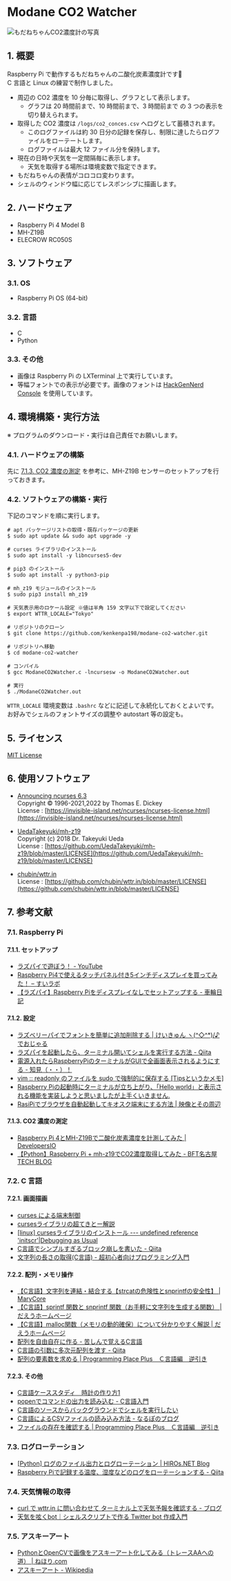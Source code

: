 <!-- omit in toc -->
# Modane CO2 Watcher

![もだねちゃんCO2濃度計の写真](images/co2_watcher.jpg)

## 1. 概要

Raspberry Pi で動作するもだねちゃんの二酸化炭素濃度計です🌸  
C 言語と Linux の練習で制作しました。

- 周辺の CO2 濃度を 10 分毎に取得し、グラフとして表示します。
    - グラフは 20 時間前まで、10 時間前まで、3 時間前まで の 3 つの表示を切り替えられます。
- 取得した CO2 濃度は `/logs/co2_conces.csv` へログとして蓄積されます。
    - このログファイルは約 30 日分の記録を保存し、制限に達したらログファイルをローテートします。
    - ログファイルは最大 12 ファイル分を保持します。
- 現在の日時や天気を一定間隔毎に表示します。
    - 天気を取得する場所は環境変数で指定できます。
- もだねちゃんの表情がコロコロ変わります。
- シェルのウィンドウ幅に応じてレスポンシブに描画します。

## 2. ハードウェア

- Raspberry Pi 4 Model B
- MH-Z19B
- ELECROW RC050S

## 3. ソフトウェア

### 3.1. OS

- Raspberry Pi OS (64-bit)

### 3.2. 言語

- C
- Python

### 3.3. その他

- 画像は Raspberry Pi の LXTerminal 上で実行しています。
- 等幅フォントでの表示が必要です。画像のフォントは [HackGenNerd Console](https://github.com/yuru7/HackGen) を使用しています。

## 4. 環境構築・実行方法

※ プログラムのダウンロード・実行は自己責任でお願いします。

### 4.1. ハードウェアの構築

先に [7.1.3. CO2 濃度の測定](#713-co2-濃度の測定) を参考に、MH-Z19B センサーのセットアップを行っておきます。

### 4.2. ソフトウェアの構築・実行

下記のコマンドを順に実行します。

```shell
# apt パッケージリストの取得・既存パッケージの更新
$ sudo apt update && sudo apt upgrade -y

# curses ライブラリのインストール
$ sudo apt install -y libncurses5-dev

# pip3 のインストール
$ sudo apt install -y python3-pip

# mh_z19 モジュールのインストール
$ sudo pip3 install mh_z19

# 天気表示用のロケール設定 ※値は半角 159 文字以下で設定してください
$ export WTTR_LOCALE="Tokyo"

# リポジトリのクローン
$ git clone https://github.com/kenkenpa198/modane-co2-watcher.git

# リポジトリへ移動
$ cd modane-co2-watcher

# コンパイル
$ gcc ModaneCO2Watcher.c -lncursesw -o ModaneCO2Watcher.out

# 実行
$ ./ModaneCO2Watcher.out
```

`WTTR_LOCALE` 環境変数は `.bashrc` などに記述して永続化しておくとよいです。  
お好みでシェルのフォントサイズの調整や autostart 等の設定も。

## 5. ライセンス

[MIT License](LICENSE)

## 6. 使用ソフトウェア

- [Announcing ncurses 6.3](http://invisible-island.net/ncurses/)  
Copyright © 1996-2021,2022 by Thomas E. Dickey  
License : [https://invisible-island.net/ncurses/ncurses-license.html](https://invisible-island.net/ncurses/ncurses-license.html)

- [UedaTakeyuki/mh-z19](https://github.com/UedaTakeyuki/mh-z19)  
Copyright (c) 2018 Dr. Takeyuki Ueda  
License : [https://github.com/UedaTakeyuki/mh-z19/blob/master/LICENSE](https://github.com/UedaTakeyuki/mh-z19/blob/master/LICENSE)

- [chubin/wttr.in](https://github.com/chubin/wttr.in)  
License : [https://github.com/chubin/wttr.in/blob/master/LICENSE](https://github.com/chubin/wttr.in/blob/master/LICENSE)

## 7. 参考文献

### 7.1. Raspberry Pi

#### 7.1.1. セットアップ

- [ラズパイで遊ぼう！ - YouTube](https://www.youtube.com/playlist?list=PLZv220voQQ_OYkVoim13CA91R_iLospsR)
- [Raspberry Pi4で使えるタッチパネル付き5インチディスプレイを買ってみた！ – すいラボ](https://sui-lab.info/archives/3222)
- [【ラズパイ】Raspberry Piをディスプレイなしでセットアップする - 車輪日記](https://bowmiow.net/garage/raspi-first/#toc12)

#### 7.1.2. 設定

- [ラズベリーパイでフォントを簡単に追加削除する | けいきゅん ヽ(^◇^*)/♪ でおじゃる](https://ameblo.jp/anima-ameblo/entry-12398046009.html)
- [ラズパイを起動したら、ターミナル開いてシェルを実行する方法 - Qiita](https://qiita.com/tonosamart/items/f59daa481f90c85a8a99)
- [電源入れたらRaspberryPiのターミナルがGUIで全画面表示されるようにする - 知見（・・）！](https://amiq11.hatenablog.com/entry/2018/09/12/230201)
- [vim :: readonly のファイルを sudo で強制的に保存する [Tipsというかメモ]](https://tm.root-n.com/unix:command:vim:readlonly_write)
- [Raspberry Piの起動時にターミナルが立ち上がり、「Hello world」と表示される機能を実装しようと思いましたが上手くいきません.](https://teratail.com/questions/334030)
- [RasiPiでブラウザを自動起動してキオスク端末にする方法 | 映像とその周辺](https://www.kalium.net/image/2021/03/11/rasipiでブラウザを自動起動してキオスク端末にする/)

#### 7.1.3. CO2 濃度の測定

- [Raspberry Pi 4とMH-Z19Bで二酸化炭素濃度を計測してみた | DevelopersIO](https://dev.classmethod.jp/articles/raspberry-pi-4-b-mh-z19b-co2/)
- [【Python】Raspberry Pi + mh-z19でCO2濃度取得してみた - BFT名古屋 TECH BLOG](https://bftnagoya.hateblo.jp/entry/2021/08/25/120844)

### 7.2. C 言語

#### 7.2.1. 画面描画

- [curses による端末制御](https://www.kushiro-ct.ac.jp/yanagawa/ex-2017/2-game/01.html)
- [cursesライブラリの超てきとー解説](https://www.kushiro-ct.ac.jp/yanagawa/pl2b-2018/curses/about.html)
- [[linux] cursesライブラリのインストール --- undefined reference 'initscr'|Debugging as Usual](http://debuggingasusual.blogspot.com/2011/12/curses.html)
- [C言語でシンプルすぎるブロック崩しを書いた - Qiita](https://qiita.com/pokohide/items/a246045f3ccaf540a375)
- [文字列の長さの取得(C言語) - 超初心者向けプログラミング入門](https://programming.pc-note.net/c/mojiretsu2.html)

#### 7.2.2. 配列・メモリ操作

- [【C言語】文字列を連結・結合する【strcatの危険性とsnprintfの安全性】 | MaryCore](https://marycore.jp/prog/c-lang/concat-c-string/#snprintf関数による文字列結合)
- [【C言語】sprintf 関数と snprintf 関数（お手軽に文字列を生成する関数） | だえうホームページ](https://daeudaeu.com/c-sprintf/#sprintf-3)
- [【C言語】malloc関数（メモリの動的確保）について分かりやすく解説 | だえうホームページ](https://daeudaeu.com/c_malloc/)
- [配列を自由自在に作る - 苦しんで覚えるC言語](https://9cguide.appspot.com/19-01.html)
- [C言語の引数に多次元配列を渡す - Qiita](https://qiita.com/Hiraku/items/babed27bc1d750c2e12d)
- [配列の要素数を求める | Programming Place Plus　Ｃ言語編　逆引き](https://programming-place.net/ppp/contents/c/rev_res/array000.html)

#### 7.2.3. その他

- [C言語ケーススタディ　時計の作り方1](http://www.orchid.co.jp/computer/cschool/clock1.html)
- [popenでコマンドの出力を読み込む - C言語入門](https://kaworu.jpn.org/c/popenでコマンドの出力を読み込む)
- [C言語のソースからバックグラウンドでシェルを実行したい](https://teratail.com/questions/29960)
- [C言語によるCSVファイルの読み込み方法 - なるぽのブログ](https://yu-nix.com/archives/c-read-csv/)
- [ファイルの存在を確認する | Programming Place Plus　Ｃ言語編　逆引き](https://programming-place.net/ppp/contents/c/rev_res/file000.html)

### 7.3. ログローテーション

- [[Python] ログのファイル出力とログローテーション | HIROs.NET Blog](https://blog.hiros-dot.net/?p=10297)
- [Raspberry Piで記録する温度、湿度などのログをローテーションする - Qiita](https://qiita.com/mashi0727/items/d19186759c52cbba60e9)

### 7.4. 天気情報の取得

- [curl で wttr.in に問い合わせて ターミナル上で天気予報を確認する - ブログ](https://gouf.hatenablog.com/entry/2018/06/29/174028)
- [天気を呟くbot｜シェルスクリプトで作る Twitter bot 作成入門](https://zenn.dev/mattn/books/bb181f3f4731920f29a5/viewer/cc50c48272963c206d34)

### 7.5. アスキーアート

- [PythonとOpenCVで画像をアスキーアート化してみる（トレースAAへの道） | ねほり.com](https://nehori.com/nikki/2021/04/04/post-27881/)
- [アスキーアート - Wikipedia](https://ja.wikipedia.org/wiki/%E3%82%A2%E3%82%B9%E3%82%AD%E3%83%BC%E3%82%A2%E3%83%BC%E3%83%88)

